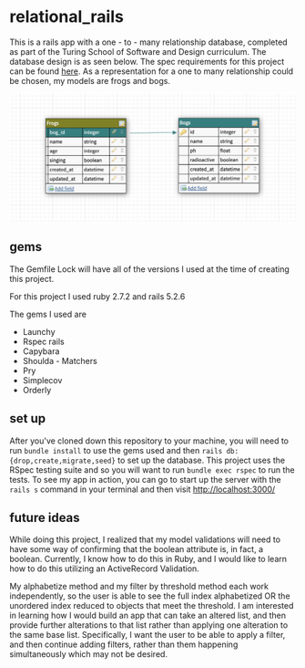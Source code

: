 # relational_rails

This is a rails app with a one - to - many relationship database, completed as part of the Turing School of Software and Design curriculum. The database design is as seen below. The spec requirements for this project can be found [here](https://backend.turing.edu/module2/projects/relational_rails). As a representation for a one to many relationship could be chosen, my models are frogs and bogs. 

![table design](https://github.com/mcharrod/relational_rails_project/blob/main/Pic/Tables.png)


## gems 

The Gemfile Lock will have all of the versions I used at the time of creating this project. 

For this project I used ruby 2.7.2 and rails 5.2.6 

The gems I used are 
- Launchy 
- Rspec rails 
- Capybara 
- Shoulda - Matchers 
- Pry 
- Simplecov 
- Orderly 

## set up 

After you've cloned down this repository to your machine, you will need to run `bundle install` to use the gems used and then `rails db:{drop,create,migrate,seed}` to set up the database. This project uses the RSpec testing suite and so you will want to run `bundle exec rspec` to run the tests. To see my app in action, you can go to start up the server with the `rails s` command in your terminal and then visit [http://localhost:3000/](http://localhost:3000/) 


## future ideas 

While doing this project, I realized that my model validations will need to have some way of confirming that the boolean attribute is, in fact, a boolean. Currently, I know how to do this in Ruby, and I would like to learn how to do this utilizing an ActiveRecord Validation. 

My alphabetize method and my filter by threshold method each work independently, so the user is able to see the full index alphabetized OR the unordered index reduced to objects that meet the threshold. I am interested in learning how I would build an app that can take an altered list, and then provide further alterations to that list rather than applying one alteration to the same base list. Specifically, I want the user to be able to apply a filter, and then continue adding filters, rather than them happening simultaneously which may not be desired. 
